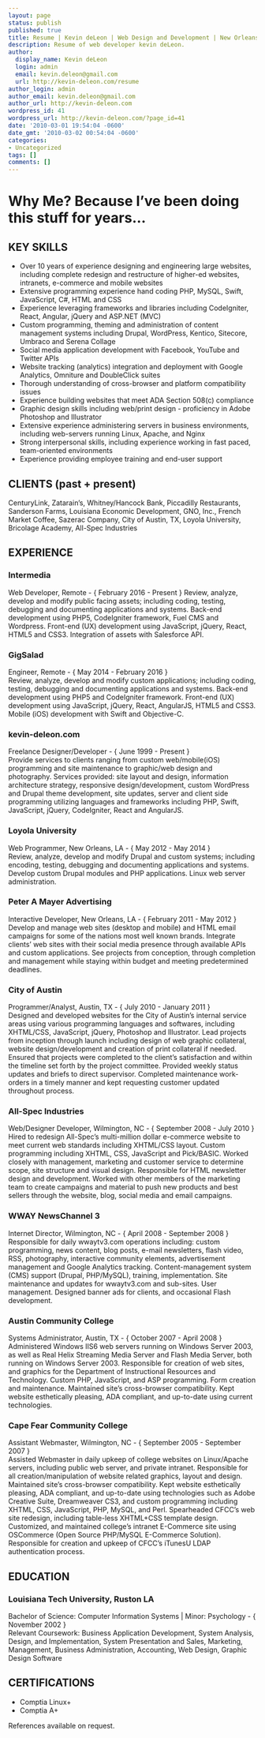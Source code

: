 ```yaml
---
layout: page
status: publish
published: true
title: Resume | Kevin deLeon | Web Design and Development | New Orleans, LA
description: Resume of web developer kevin deLeon.
author:
  display_name: Kevin deLeon
  login: admin
  email: kevin.deleon@gmail.com
  url: http://kevin-deleon.com/resume
author_login: admin
author_email: kevin.deleon@gmail.com
author_url: http://kevin-deleon.com
wordpress_id: 41
wordpress_url: http://kevin-deleon.com/?page_id=41
date: '2010-03-01 19:54:04 -0600'
date_gmt: '2010-03-02 00:54:04 -0600'
categories:
- Uncategorized
tags: []
comments: []
---
```

# Why Me? Because I&rsquo;ve been doing this stuff for years...

## KEY SKILLS
* Over 10 years of experience designing and engineering large websites, including complete redesign and restructure of higher-ed websites, intranets, e-commerce and mobile websites
* Extensive programming experience hand coding PHP, MySQL, Swift, JavaScript, C#, HTML and CSS
* Experience leveraging frameworks and libraries including CodeIgniter, React, Angular, jQuery and ASP.NET (MVC)
* Custom programming, theming and administration of content management systems including Drupal, WordPress, Kentico, Sitecore, Umbraco and Serena Collage
* Social media application development with Facebook, YouTube and Twitter APIs
* Website tracking (analytics) integration and deployment with Google Analytics, Omniture and DoubleClick suites
* Thorough understanding of cross-browser and platform compatibility issues
* Experience building websites that meet ADA Section 508(c) compliance
* Graphic design skills including web/print design - proficiency in Adobe Photoshop and Illustrator
* Extensive experience administering servers in business environments, including web-servers running Linux, Apache, and Nginx
* Strong interpersonal skills, including experience working in fast paced, team-oriented environments
* Experience providing employee training and end-user support

## CLIENTS (past + present)
CenturyLink, Zatarain&rsquo;s, Whitney/Hancock Bank, Piccadilly Restaurants, Sanderson Farms, Louisiana Economic Development, GNO, Inc., French Market Coffee, Sazerac Company, City of Austin, TX, Loyola University, Bricolage Academy, All-Spec Industries

## EXPERIENCE

### Intermedia
Web Developer, Remote - { February 2016 - Present }
Review, analyze, develop and modify public facing assets; including coding, testing, debugging and documenting applications and systems. Back-end development using PHP5, CodeIgniter framework, Fuel CMS and Wordpress. Front-end (UX) development using JavaScript, jQuery, React, HTML5 and CSS3. Integration of assets with Salesforce API.

### GigSalad
Engineer, Remote - { May 2014 - February 2016 }  
Review, analyze, develop and modify custom applications; including coding, testing, debugging and documenting applications and systems. Back-end development using PHP5 and CodeIgniter framework. Front-end (UX) development using JavaScript, jQuery, React, AngularJS, HTML5 and CSS3. Mobile (iOS) development with Swift and Objective-C.

### kevin-deleon.com
Freelance Designer/Developer - { June 1999 - Present }  
Provide services to clients ranging from custom web/mobile(iOS) programming and site maintenance to graphic/web design and photography. Services provided: site layout and design, information architecture strategy, responsive design/development, custom WordPress and Drupal theme development, site updates, server and client side programming utilizing languages and frameworks including PHP, Swift, JavaScript, jQuery, CodeIgniter, React and AngularJS.

### Loyola University
Web Programmer, New Orleans, LA - { May 2012 - May 2014 }  
Review, analyze, develop and modify Drupal and custom systems; including encoding, testing, debugging and documenting applications and systems. Develop custom Drupal modules and PHP applications. Linux web server administration.

### Peter A Mayer Advertising
Interactive Developer, New Orleans, LA - { February 2011 - May 2012 }  
Develop and manage web sites (desktop and mobile) and HTML email campaigns for some of the nations most well known brands. Integrate clients&rsquo; web sites with their social media presence through available APIs and custom applications. See projects from conception, through completion and management while staying within budget and meeting predetermined deadlines.

### City of Austin
Programmer/Analyst, Austin, TX - { July 2010 - January 2011 }  
Designed and developed websites for the City of Austin&rsquo;s internal service areas using various programming languages and softwares, including XHTML/CSS, JavaScript, jQuery, Photoshop and Illustrator. Lead projects from inception through launch including design of web graphic collateral, website design/development and creation of print collateral if needed. Ensured that projects were completed to the client&rsquo;s satisfaction and within the timeline set forth by the project committee. Provided weekly status updates and briefs to direct supervisor. Completed maintenance work-orders in a timely manner and kept requesting customer updated throughout process.

### All-Spec Industries
Web/Designer Developer, Wilmington, NC - { September 2008 - July 2010 }  
Hired to redesign All-Spec&rsquo;s multi-million dollar e-commerce website to meet current web standards including XHTML/CSS layout. Custom programming including XHTML, CSS, JavaScript and Pick/BASIC. Worked closely with management, marketing and customer service to determine scope, site structure and visual design. Responsible for HTML newsletter design and development. Worked with other members of the marketing team to create campaigns and material to push new products and best sellers through the website, blog, social media and email campaigns.

### WWAY NewsChannel 3
Internet Director, Wilmington, NC - { April 2008 - September 2008 }  
Responsible for daily wwaytv3.com operations including: custom programming, news content, blog posts, e-mail newsletters, flash video, RSS, photography, interactive community elements, advertisement management and Google Analytics tracking. Content-management system (CMS) support (Drupal, PHP/MySQL), training, implementation. Site maintenance and updates for wwaytv3.com and sub-sites. User management. Designed banner ads for clients, and occasional Flash development.

### Austin Community College
Systems Administrator, Austin, TX - { October 2007 - April 2008 }  
Administered Windows IIS6 web servers running on Windows Server 2003, as well as Real Helix Streaming Media Server and Flash Media Server, both running on Windows Server 2003. Responsible for creation of web sites, and graphics for the Department of Instructional Resources and Technology. Custom PHP, JavaScript, and ASP programming. Form creation and maintenance. Maintained site&rsquo;s cross-browser compatibility. Kept website esthetically pleasing, ADA compliant, and up-to-date using current technologies.

### Cape Fear Community College
Assistant Webmaster, Wilmington, NC - { September 2005 - September 2007 }  
Assisted Webmaster in daily upkeep of college websites on Linux/Apache servers, including public web server, and private intranet. Responsible for all creation/manipulation of website related graphics, layout and design. Maintained site&rsquo;s cross-browser compatibility. Kept website esthetically pleasing, ADA compliant, and up-to-date using technologies such as Adobe Creative Suite, Dreamweaver CS3, and custom programming including XHTML, CSS, JavaScript, PHP, MySQL, and Perl. Spearheaded CFCC&rsquo;s web site redesign, including table-less XHTML+CSS template design. Customized, and maintained college&rsquo;s intranet E-Commerce site using OSCommerce (Open Source PHP/MySQL E-Commerce Solution). Responsible for creation and upkeep of CFCC&rsquo;s iTunesU LDAP authentication process.

## EDUCATION

### Louisiana Tech University, Ruston LA
Bachelor of Science: Computer Information Systems | Minor: Psychology - { November 2002 }  
Relevant Coursework: Business Application Development, System Analysis, Design, and Implementation, System Presentation and Sales, Marketing, Management, Business Administration, Accounting, Web Design, Graphic Design Software

## CERTIFICATIONS
* Comptia Linux+
* Comptia A+

References available on request.

